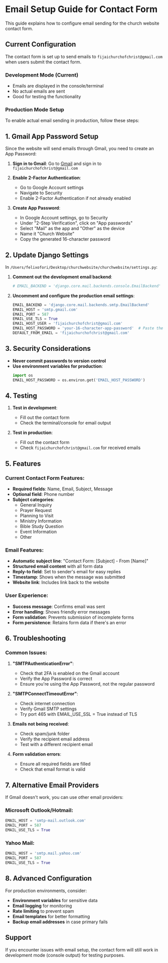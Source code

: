 # Email Setup Guide for Contact Form

This guide explains how to configure email sending for the church website contact form.

## Current Configuration

The contact form is set up to send emails to `fijaichurchofchrist@gmail.com` when users submit the contact form.

### Development Mode (Current)
- Emails are displayed in the console/terminal
- No actual emails are sent
- Good for testing the functionality

### Production Mode Setup

To enable actual email sending in production, follow these steps:

## 1. Gmail App Password Setup

Since the website will send emails through Gmail, you need to create an App Password:

1. **Sign in to Gmail**: Go to [Gmail](https://gmail.com) and sign in to `fijaichurchofchrist@gmail.com`

2. **Enable 2-Factor Authentication**:
   - Go to Google Account settings
   - Navigate to Security
   - Enable 2-Factor Authentication if not already enabled

3. **Create App Password**:
   - In Google Account settings, go to Security
   - Under "2-Step Verification", click on "App passwords"
   - Select "Mail" as the app and "Other" as the device
   - Name it "Church Website"
   - Copy the generated 16-character password

## 2. Update Django Settings

In `/Users/felixofori/Desktop/churchwebsite/churchwebsite/settings.py`:

1. **Comment out the development email backend**:
   ```python
   # EMAIL_BACKEND = 'django.core.mail.backends.console.EmailBackend'
   ```

2. **Uncomment and configure the production email settings**:
   ```python
   EMAIL_BACKEND = 'django.core.mail.backends.smtp.EmailBackend'
   EMAIL_HOST = 'smtp.gmail.com'
   EMAIL_PORT = 587
   EMAIL_USE_TLS = True
   EMAIL_HOST_USER = 'fijaichurchofchrist@gmail.com'
   EMAIL_HOST_PASSWORD = 'your-16-character-app-password'  # Paste the app password here
   DEFAULT_FROM_EMAIL = 'fijaichurchofchrist@gmail.com'
   ```

## 3. Security Considerations

- **Never commit passwords to version control**
- **Use environment variables for production**:
  ```python
  import os
  EMAIL_HOST_PASSWORD = os.environ.get('EMAIL_HOST_PASSWORD')
  ```

## 4. Testing

1. **Test in development**:
   - Fill out the contact form
   - Check the terminal/console for email output
   
2. **Test in production**:
   - Fill out the contact form
   - Check `fijaichurchofchrist@gmail.com` for received emails

## 5. Features

### Current Contact Form Features:
- **Required fields**: Name, Email, Subject, Message
- **Optional field**: Phone number
- **Subject categories**:
  - General Inquiry
  - Prayer Request
  - Planning to Visit
  - Ministry Information
  - Bible Study Question
  - Event Information
  - Other

### Email Features:
- **Automatic subject line**: "Contact Form: [Subject] - From [Name]"
- **Structured email content** with all form data
- **Reply-to field**: Set to sender's email for easy replies
- **Timestamp**: Shows when the message was submitted
- **Website link**: Includes link back to the website

### User Experience:
- **Success message**: Confirms email was sent
- **Error handling**: Shows friendly error messages
- **Form validation**: Prevents submission of incomplete forms
- **Form persistence**: Retains form data if there's an error

## 6. Troubleshooting

### Common Issues:

1. **"SMTPAuthenticationError"**:
   - Check that 2FA is enabled on the Gmail account
   - Verify the App Password is correct
   - Ensure you're using the App Password, not the regular password

2. **"SMTPConnectTimeoutError"**:
   - Check internet connection
   - Verify Gmail SMTP settings
   - Try port 465 with EMAIL_USE_SSL = True instead of TLS

3. **Emails not being received**:
   - Check spam/junk folder
   - Verify the recipient email address
   - Test with a different recipient email

4. **Form validation errors**:
   - Ensure all required fields are filled
   - Check that email format is valid

## 7. Alternative Email Providers

If Gmail doesn't work, you can use other email providers:

### Microsoft Outlook/Hotmail:
```python
EMAIL_HOST = 'smtp-mail.outlook.com'
EMAIL_PORT = 587
EMAIL_USE_TLS = True
```

### Yahoo Mail:
```python
EMAIL_HOST = 'smtp.mail.yahoo.com'
EMAIL_PORT = 587
EMAIL_USE_TLS = True
```

## 8. Advanced Configuration

For production environments, consider:

- **Environment variables** for sensitive data
- **Email logging** for monitoring
- **Rate limiting** to prevent spam
- **Email templates** for better formatting
- **Backup email addresses** in case primary fails

## Support

If you encounter issues with email setup, the contact form will still work in development mode (console output) for testing purposes.